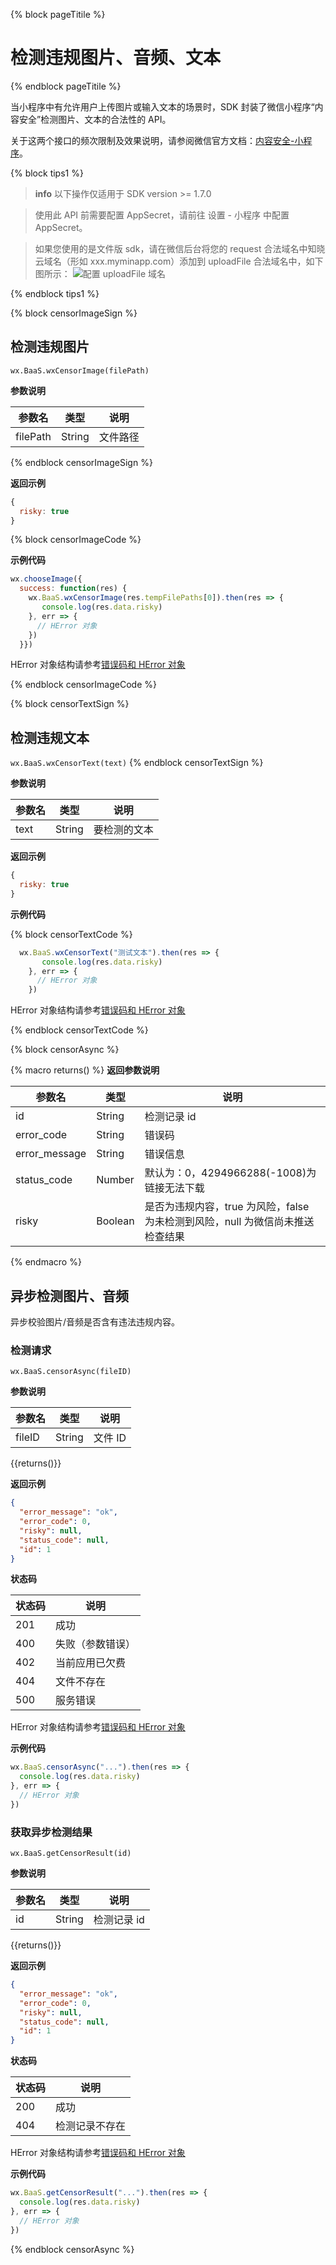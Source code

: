 {% block pageTitile %}
# 检测违规图片、音频、文本
{% endblock pageTitile %}

当小程序中有允许用户上传图片或输入文本的场景时，SDK 封装了微信小程序“内容安全”检测图片、文本的合法性的 API。

关于这两个接口的频次限制及效果说明，请参阅微信官方文档：[内容安全-小程序](https://developers.weixin.qq.com/miniprogram/dev/api/imgSecCheck.html)。

{% block tips1 %}

> **info**
> 以下操作仅适用于 SDK version >= 1.7.0

> 使用此 API 前需要配置 AppSecret，请前往 设置 - 小程序 中配置 AppSecret。

> 如果您使用的是文件版 sdk，请在微信后台将您的 request 合法域名中知晓云域名（形如 xxx.myminapp.com）添加到 uploadFile 合法域名中，如下图所示：
> ![配置 uploadFile 域名](https://s3.cn-north-1.amazonaws.com.cn/sso-media/baas/request-domain.png)

{% endblock tips1 %}

{% block censorImageSign %}

## 检测违规图片

`wx.BaaS.wxCensorImage(filePath)`

**参数说明**

| 参数名   | 类型   | 说明     |
|----------|--------|----------|
| filePath | String | 文件路径 |

{% endblock censorImageSign %}

**返回示例**

```javascript
{
  risky: true
}
```

{% block censorImageCode %}

**示例代码**
```javascript
wx.chooseImage({
  success: function(res) {
    wx.BaaS.wxCensorImage(res.tempFilePaths[0]).then(res => {
       console.log(res.data.risky)
    }, err => {
      // HError 对象
    })
  }})
```

HError 对象结构请参考[错误码和 HError 对象](./error-code.md)

{% endblock censorImageCode %}

{% block censorTextSign %}

## 检测违规文本

`wx.BaaS.wxCensorText(text)`
{% endblock censorTextSign %}

**参数说明**

| 参数名   | 类型   | 说明     |
|----------|--------|----------|
| text     | String | 要检测的文本 |

**返回示例**

```javascript
{
  risky: true
}
```
**示例代码**

{% block censorTextCode %}

```javascript
  wx.BaaS.wxCensorText("测试文本").then(res => {
       console.log(res.data.risky)
    }, err => {
      // HError 对象
    })
```

HError 对象结构请参考[错误码和 HError 对象](./error-code.md)

{% endblock censorTextCode %}

{% block censorAsync %}

{% macro returns() %}
**返回参数说明**

| 参数名   | 类型   | 说明     |
|----------|--------|----------|
| id            | String | 检测记录 id  |
| error_code    | String | 错误码 |
| error_message | String | 错误信息  |
| status_code   | Number | 默认为：0，4294966288(-1008)为链接无法下载  |
| risky         | Boolean | 是否为违规内容，true 为风险，false 为未检测到风险，null 为微信尚未推送检查结果  |
{% endmacro %}

## 异步检测图片、音频

异步校验图片/音频是否含有违法违规内容。

### 检测请求

`wx.BaaS.censorAsync(fileID)`

**参数说明**

| 参数名   | 类型   | 说明     |
|----------|--------|----------|
| fileID   | String | 文件 ID  |

{{returns()}}

**返回示例**

```json
{
  "error_message": "ok",
  "error_code": 0,
  "risky": null,
  "status_code": null,
  "id": 1
}
```

**状态码**

| 状态码   | 说明     |
|----------|----------|
| 201      | 成功     |
| 400      | 失败（参数错误）|
| 402      | 当前应用已欠费  |
| 404      | 文件不存在      |
| 500      | 服务错误        |

HError 对象结构请参考[错误码和 HError 对象](./error-code.md)

**示例代码**

```javascript
wx.BaaS.censorAsync("...").then(res => {
  console.log(res.data.risky)
}, err => {
  // HError 对象
})
```

### 获取异步检测结果

`wx.BaaS.getCensorResult(id)`

**参数说明**

| 参数名   | 类型   | 说明     |
|----------|--------|----------|
| id       | String | 检测记录 id |

{{returns()}}

**返回示例**

```json
{
  "error_message": "ok",
  "error_code": 0,
  "risky": null,
  "status_code": null,
  "id": 1
}
```

**状态码**

| 状态码   | 说明     |
|----------|----------|
| 200      | 成功     |
| 404      | 检测记录不存在 |

HError 对象结构请参考[错误码和 HError 对象](./error-code.md)

**示例代码**

```javascript
wx.BaaS.getCensorResult("...").then(res => {
  console.log(res.data.risky)
}, err => {
  // HError 对象
})
```

{% endblock censorAsync %}
